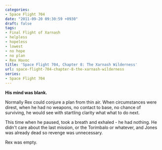 ```yaml
---
categories:
- Space Flight 704
date: "2011-09-20 09:30:59 +0930"
draft: false
tags:
- Final Flight of Xarnash
- helpless
- hopeless
- lowest
- no hope
- no plan
- Rex Havoc
title: 'Space Flight 704, Chapter 8: The Xarnash Wilderness'
url: space-flight-704-chapter-8-the-xarnash-wilderness
series:
- Space Flight 704
---
```

**His mind was blank.**

Normally Rex could conjure a plan from thin air. When circumstances were direst, when he had no weapons, no contact to base, no chance of surviving, he would see with startling clarity what what to do next.

This time when he paused, took a breath and exhaled - he had nothing. He didn't care about the last mission, or the Torimbalo or whatever, and Jones was already dead so revenge was unnecessary.

Rex was empty.

